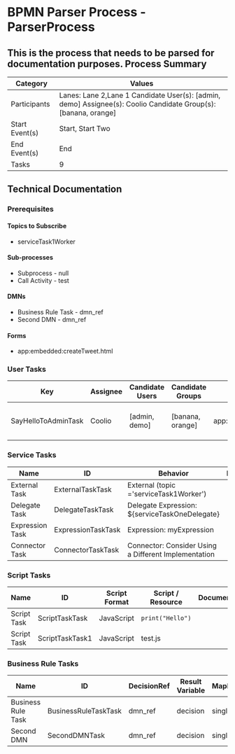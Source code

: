 # BPMN Parser Process - ParserProcess
This is the process that needs to be parsed for documentation purposes.
Process Summary
---------------
| Category       | Values                                                                                                          |
| -------------- | --------------------------------------------------------------------------------------------------------------- |
| Participants   | Lanes: Lane 2,Lane 1 Candidate User(s): [admin, demo]  Assignee(s): Coolio Candidate Group(s): [banana, orange] |
| Start Event(s) | Start, Start Two                                                                                                |
| End Event(s)   | End                                                                                                             |
| Tasks          | 9                                                                                                               |

Technical Documentation
-----------------------
### Prerequisites
#### Topics to Subscribe
- serviceTask1Worker
#### Sub-processes
- Subprocess - null
- Call Activity - test
#### DMNs
- Business Rule Task - dmn_ref
- Second DMN - dmn_ref
#### Forms
- app:embedded:createTweet.html
### User Tasks
| Key                 | Assignee | Candidate Users | Candidate Groups | Form Key                      | Documentation                                             |
| ------------------- | -------- | --------------- | ---------------- | ----------------------------- | --------------------------------------------------------- |
| SayHelloToAdminTask | Coolio   | [admin, demo]   | [banana, orange] | app:embedded:createTweet.html | This is where the user needs to say "hello" to the admin. |

### Service Tasks
| Name            | ID                 | Behavior                                             | Documentation |
| --------------- | ------------------ | ---------------------------------------------------- | ------------- |
| External Task   | ExternalTaskTask   | External (topic ='serviceTask1Worker')               |               |
| Delegate Task   | DelegateTaskTask   | Delegate Expression: ${serviceTaskOneDelegate}       |               |
| Expression Task | ExpressionTaskTask | Expression: myExpression                             |               |
| Connector Task  | ConnectorTaskTask  | Connector: Consider Using a Different Implementation |               |

### Script Tasks
| Name        | ID              | Script Format | Script / Resource    | Documentation |
| ----------- | --------------- | ------------- | -------------------- | ------------- |
| Script Task | ScriptTaskTask  | JavaScript    | ```print("Hello")``` |               |
| Script Task | ScriptTaskTask1 | JavaScript    | test.js              |               |

### Business Rule Tasks
| Name               | ID                   | DecisionRef | Result Variable | MapDecisionResult | Documentation |
| ------------------ | -------------------- | ----------- | --------------- | ----------------- | ------------- |
| Business Rule Task | BusinessRuleTaskTask | dmn_ref     | decision        | singleResult      |               |
| Second DMN         | SecondDMNTask        | dmn_ref     | decision        | singleEntry       |               |

